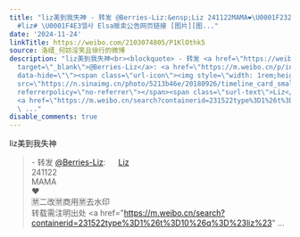 ```yaml
---
title: "liz美到我失神 - 转发 @Berries-Liz:&ensp;Liz 241122MAMA❤️\U0001F232️二改\U0001F232️商用\U0001F232️去水印转载需注明出处
  #liz# \U0001F4E3엘사 Elsa贩卖公告网页链接 [图片][图..."
date: '2024-11-24'
linkTitle: https://weibo.com/2103074805/P1KlOthk5
source: 洛缙_何妨淫笑且徐行的微博
description: "liz美到我失神<br><blockquote> - 转发 <a href=\"https://weibo.com/7520804057\"
  target=\"_blank\">@Berries-Liz</a>: <a href=\"https://m.weibo.cn/p/index?extparam=Liz&amp;containerid=100808e29d196d8a2a391b8cd528b994f76e93\"
  data-hide=\"\"><span class=\"url-icon\"><img style=\"width: 1rem;height: 1rem\"
  src=\"https://n.sinaimg.cn/photo/5213b46e/20180926/timeline_card_small_super_default.png\"
  referrerpolicy=\"no-referrer\"></span><span class=\"surl-text\">Liz</span></a> <br>241122<br>MAMA<br>❤️<br>\U0001F232️二改\U0001F232️商用\U0001F232️去水印<br>转载需注明出处
  <a href=\"https://m.weibo.cn/search?containerid=231522type%3D1%26t%3D10%26q%3D%23liz%23\"
  \ ..."
disable_comments: true
---
```

liz美到我失神<br><blockquote> - 转发 <a href="https://weibo.com/7520804057" target="_blank">@Berries-Liz</a>: <a href="https://m.weibo.cn/p/index?extparam=Liz&amp;containerid=100808e29d196d8a2a391b8cd528b994f76e93" data-hide=""><span class="url-icon"><img style="width: 1rem;height: 1rem" src="https://n.sinaimg.cn/photo/5213b46e/20180926/timeline_card_small_super_default.png" referrerpolicy="no-referrer"></span><span class="surl-text">Liz</span></a> <br>241122<br>MAMA<br>❤️<br>🈲️二改🈲️商用🈲️去水印<br>转载需注明出处 <a href="https://m.weibo.cn/search?containerid=231522type%3D1%26t%3D10%26q%3D%23liz%23"  ...